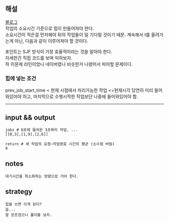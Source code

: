 ## 해설
[블로그](https://velog.io/@younge/Python-%ED%94%84%EB%A1%9C%EA%B7%B8%EB%9E%98%EB%A8%B8%EC%8A%A4-%EB%94%94%EC%8A%A4%ED%81%AC-%EC%BB%A8%ED%8A%B8%EB%A1%A4%EB%9F%AC-%ED%9E%99)  
작업의 소요시간 기준으로 힙이 만들어져야 한다.  
소요시간이 적은걸 먼저해야 뒤의 작업들이 덜 기다릴 것이기 때문.
계속해서 t를 올려가는게 아닌, 다음과 같이 이루어져야 할 것이다.

포인트는 SJF 방식이 가장 효율적이라는 것을 알아야 한다.  
자세한건 직접 코드를 보며 익혀보자.  
하 이문제 라인이었나 네이버였나 비슷한거 나왔어서 파야할 문제이다.  


### 힙에 넣는 조건
prev_job_start_time < 현재 시점에서 처리가능한 작업 <=현재시각
당연히 미리 들어와있어야 하고, 마지막으로 수행시작한 작업보단 나중에 들어와있어야 함.


---


## input && output
```
jobs # 0초에 들어온 3초짜리 작업, ...
[[0,3],[1,9],[2,6]]

return # 세 작업의 요청~작업종료 시간의 평균 (소수점 버림)
9
```

## notes
```
대기시간을 최소화하는 방향으로 가야 한다.
```

## strategy
```
힙을 쓰면 이게 된다?
음...
잘 모르겠으니 풀이를 보자.
```
